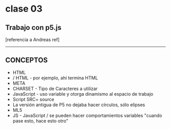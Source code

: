 # clase 03
## Trabajo con p5.js
[referencia a Andreas ref]



* * *
## CONCEPTOS
* HTML
* / HTML - por ejemplo, ahí termina HTML
* META
* CHARSET - Tipo de Caracteres a utilizar
* JavaScript - uso variable y otorga dinamismo al espacio de trabajo
* Script SRC= source
* La versión antigua de P5 no dejaba hacer círculos, sólo elipses
* ML5
* JS - JavaScript / se pueden hacer comportamientos variables "cuando pase esto, hace esto otro"
